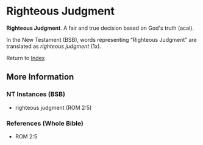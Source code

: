# Righteous Judgment
**Righteous Judgment**. 
A fair and true decision based on God's truth (acai). 




In the New Testament (BSB), words representing “Righteous Judgment” are translated as 
*righteous judgment* (1x). 


Return to [Index](00-Index.md)

## More Information

### NT Instances (BSB)

* righteous judgment (ROM 2:5)



### References (Whole Bible)

* ROM 2:5




